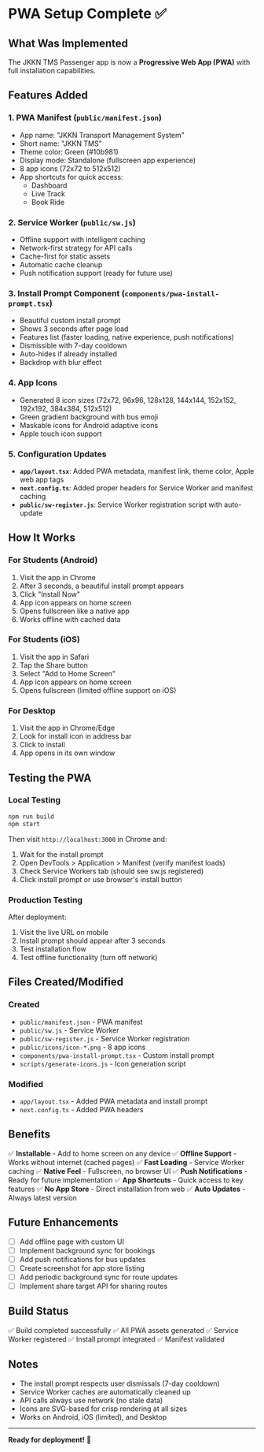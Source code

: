 # PWA Setup Complete ✅

## What Was Implemented

The JKKN TMS Passenger app is now a **Progressive Web App (PWA)** with full installation capabilities.

## Features Added

### 1. PWA Manifest (`public/manifest.json`)
- App name: "JKKN Transport Management System"
- Short name: "JKKN TMS"
- Theme color: Green (#10b981)
- Display mode: Standalone (fullscreen app experience)
- 8 app icons (72x72 to 512x512)
- App shortcuts for quick access:
  - Dashboard
  - Live Track
  - Book Ride

### 2. Service Worker (`public/sw.js`)
- Offline support with intelligent caching
- Network-first strategy for API calls
- Cache-first for static assets
- Automatic cache cleanup
- Push notification support (ready for future use)

### 3. Install Prompt Component (`components/pwa-install-prompt.tsx`)
- Beautiful custom install prompt
- Shows 3 seconds after page load
- Features list (faster loading, native experience, push notifications)
- Dismissible with 7-day cooldown
- Auto-hides if already installed
- Backdrop with blur effect

### 4. App Icons
- Generated 8 icon sizes (72x72, 96x96, 128x128, 144x144, 152x152, 192x192, 384x384, 512x512)
- Green gradient background with bus emoji
- Maskable icons for Android adaptive icons
- Apple touch icon support

### 5. Configuration Updates
- **`app/layout.tsx`**: Added PWA metadata, manifest link, theme color, Apple web app tags
- **`next.config.ts`**: Added proper headers for Service Worker and manifest caching
- **`public/sw-register.js`**: Service Worker registration script with auto-update

## How It Works

### For Students (Android)
1. Visit the app in Chrome
2. After 3 seconds, a beautiful install prompt appears
3. Click "Install Now"
4. App icon appears on home screen
5. Opens fullscreen like a native app
6. Works offline with cached data

### For Students (iOS)
1. Visit the app in Safari
2. Tap the Share button
3. Select "Add to Home Screen"
4. App icon appears on home screen
5. Opens fullscreen (limited offline support on iOS)

### For Desktop
1. Visit the app in Chrome/Edge
2. Look for install icon in address bar
3. Click to install
4. App opens in its own window

## Testing the PWA

### Local Testing
```bash
npm run build
npm start
```

Then visit `http://localhost:3000` in Chrome and:
1. Wait for the install prompt
2. Open DevTools > Application > Manifest (verify manifest loads)
3. Check Service Workers tab (should see sw.js registered)
4. Click install prompt or use browser's install button

### Production Testing
After deployment:
1. Visit the live URL on mobile
2. Install prompt should appear after 3 seconds
3. Test installation flow
4. Test offline functionality (turn off network)

## Files Created/Modified

### Created
- `public/manifest.json` - PWA manifest
- `public/sw.js` - Service Worker
- `public/sw-register.js` - Service Worker registration
- `public/icons/icon-*.png` - 8 app icons
- `components/pwa-install-prompt.tsx` - Custom install prompt
- `scripts/generate-icons.js` - Icon generation script

### Modified
- `app/layout.tsx` - Added PWA metadata and install prompt
- `next.config.ts` - Added PWA headers

## Benefits

✅ **Installable** - Add to home screen on any device
✅ **Offline Support** - Works without internet (cached pages)
✅ **Fast Loading** - Service Worker caching
✅ **Native Feel** - Fullscreen, no browser UI
✅ **Push Notifications** - Ready for future implementation
✅ **App Shortcuts** - Quick access to key features
✅ **No App Store** - Direct installation from web
✅ **Auto Updates** - Always latest version

## Future Enhancements

- [ ] Add offline page with custom UI
- [ ] Implement background sync for bookings
- [ ] Add push notifications for bus updates
- [ ] Create screenshot for app store listing
- [ ] Add periodic background sync for route updates
- [ ] Implement share target API for sharing routes

## Build Status

✅ Build completed successfully
✅ All PWA assets generated
✅ Service Worker registered
✅ Install prompt integrated
✅ Manifest validated

## Notes

- The install prompt respects user dismissals (7-day cooldown)
- Service Worker caches are automatically cleaned up
- API calls always use network (no stale data)
- Icons are SVG-based for crisp rendering at all sizes
- Works on Android, iOS (limited), and Desktop

---

**Ready for deployment!** 🚀













